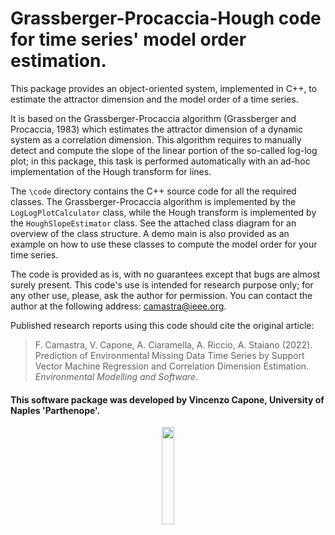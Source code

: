 # Grassberger-Procaccia-Hough code for time series' model order estimation.

This package provides an object-oriented system, implemented in C++, to estimate the attractor dimension and the model order of a time series.

It is based on the Grassberger-Procaccia algorithm (Grassberger and Procaccia, 1983) which estimates the attractor dimension of a dynamic system as a correlation dimension. This algorithm requires to manually detect and compute the slope of the linear portion of the so-called log-log plot; in this package, this task is performed automatically with an ad-hoc implementation of the Hough transform for lines.

The `\code` directory contains the C++ source code for all the required classes. The Grassberger-Procaccia algorithm is implemented by the `LogLogPlotCalculator` class, while the Hough transform is implemented by the `HoughSlopeEstimator` class. See the attached class diagram for an overview of the class structure. A demo main is also provided as an example on how to use these classes to compute the model order for your time series.

The code is provided as is, with no guarantees except that bugs are almost surely present. This code's use is intended for research purpose only; for any other use, please, ask the author for permission. You can contact the author at the following address: camastra@ieee.org.

Published research reports using this code should cite the original article:

> F. Camastra, V. Capone, A. Ciaramella, A. Riccio, A. Staiano (2022). Prediction of Environmental Missing Data Time Series by Support Vector Machine Regression and Correlation Dimension Estimation. *Environmental Modelling and Software*.

#### This software package was developed by Vincenzo Capone, University of Naples 'Parthenope'.

<p align="center" width="100%">
    <img width="20%" src="https://drive.google.com/uc?export=view&id=1vv_DPnFOOpXmdH9o4balxzARzPSXJqig"> 
</p>
